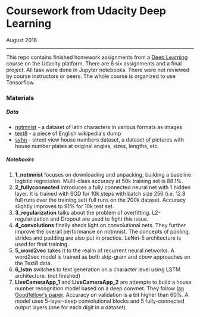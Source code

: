 # Coursework from Udacity Deep Learning
August 2018

---

This repo contains finished homework assignments from a [Deep Learning](https://classroom.udacity.com/courses/ud730) course on the Udacity platform.
There are 6 six assignments and a final project.
All task were done in Jupyter notebooks.
There were not reviewed by course instructors or peers.
The whole course is organized to use Tensorflow.

### Materials

##### Data
- [notmnist](http://yaroslavvb.blogspot.com/2011/09/notmnist-dataset.html) - a dataset of latin characters in various formats as images
- [text8](http://mattmahoney.net/dc/textdata) - a piece of English wikipedia's dump
- [svhn](http://ufldl.stanford.edu/housenumbers/) - street view house numbers dataset, a dataset of pictures with house number plates at original angles, sizes, lengths, etc.

##### Notebooks

1. **1_notmnist** focuses on downloading and unpacking, building a baseline logistic regression. Multi-class accuracy at 50k training set is 88.1%.
2. **2_fullyconnected** introduces a fully connected neural net with 1 hidden layer. It is trained with SGD for 10k steps with batch size 256 (i.e. 12.8 full runs over the training set) full runs on the 200k dataset. Accuracy slightly improves to 91% for 10k test set.
3. **3_regularization** talks about the problem of overfitting. L2-regularization and Dropout are used to fight this issue.
4. **4_convolutions** finally sheds light on convolutional nets. They further improve the overall performance on notmnist. The concepts of pooling, strides and padding are also put in practice. LeNet-5 architecture is used for final training.
5. **5_word2vec** takes it to the realm of recurrent neural networks. A word2vec model is trained as both skip-gram and cbow approaches on the Text8 data.
6. **6_lstm** switches to text generation on a character level using LSTM architecture. (not finished)
7. **LiveCameraApp_1** and **LiveCameraApp_2** are attempts to build a house number recognition model based on a deep convnet. They follow [Ian Goodfellow's paper](https://arxiv.org/abs/1312.6082). Accuracy on validation is a bit higher than 60%. A model uses 5-layer-deep convolutional blocks and 5 fully-connected output layers (one for each digit in a dataset). 
